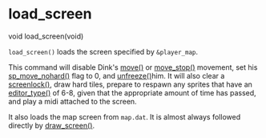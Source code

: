 # load_screen

<Prototype>void load_screen(void)</Prototype>

`load_screen()` loads the screen specified by `&player_map`.

This command will disable Dink's [move()](./move.md) or [move_stop()](./move-stop.md) movement, set his [sp_move_nohard()](./sp-move-nohard.md) flag to 0, and [unfreeze()](./unfreeze.md)him. It will also clear a [screenlock()](./screenlock.md), draw hard tiles, prepare to respawn any sprites that have an [editor_type()](./editor-type.md) of 6-8, given that the appropriate amount of time has passed, and play a midi attached to the screen.

It also loads the map screen from `map.dat`. It is almost always followed directly by [draw_screen()](./draw-screen.md).
